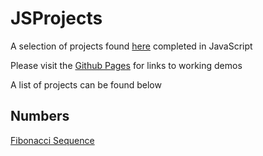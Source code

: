 # JSProjects
A selection of projects found [here](https://github.com/karan/Projects#numbers) completed in JavaScript

Please visit the [Github Pages](https://aharken.github.io/JSProjects/projectList.html) for links to working demos

A list of projects can be found below

##  Numbers

[Fibonacci Sequence](https://aharken.github.io/JSProjects/Numbers/Fibonacci/fibonacci.html)
